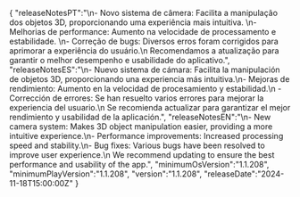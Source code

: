{
  "releaseNotesPT":"\n- Novo sistema de câmera: Facilita a manipulação dos objetos 3D, proporcionando uma experiência mais intuitiva. \n- Melhorias de performance: Aumento na velocidade de processamento e estabilidade. \n- Correção de bugs: Diversos erros foram corrigidos para aprimorar a experiência do usuário.\n Recomendamos a atualização para garantir o melhor desempenho e usabilidade do aplicativo.",
  "releaseNotesES":"\n- Nuevo sistema de cámara: Facilita la manipulación de objetos 3D, proporcionando una experiencia más intuitiva.\n- Mejoras de rendimiento: Aumento en la velocidad de procesamiento y estabilidad.\n - Corrección de errores: Se han resuelto varios errores para mejorar la experiencia del usuario.\n Se recomienda actualizar para garantizar el mejor rendimiento y usabilidad de la aplicación.",
  "releaseNotesEN":"\n- New camera system: Makes 3D object manipulation easier, providing a more intuitive experience.\n- Performance improvements: Increased processing speed and stability.\n- Bug fixes: Various bugs have been resolved to improve user experience.\n We recommend updating to ensure the best performance and usability of the app.",
  "minimumOsVersion":"1.1.208",
  "minimumPlayVersion":"1.1.208",
  "version":"1.1.208",
  "releaseDate":"2024-11-18T15:00:00Z"
}
